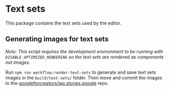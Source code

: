# Text sets

This package contains the text sets used by the editor.

## Generating images for text sets

_Note: This script requires the development environment to be running with `DISABLE_OPTIMIZED_RENDERING` so the text sets are rendered as components not images._

Run `npm run workflow:render-text-sets` to generate and save text sets images in the `build/text-sets/` folder.
Then move and commit the images to the [googleforcreators/wp.stories.google](https://github.com/googleforcreators/wp.stories.google) repo.
